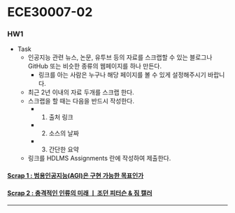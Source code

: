 # ECE30007-02

### HW1
- Task
  - 인공지능 관련 뉴스, 논문, 유투브 등의 자료를 스크랩할 수 있는 블로그나 GitHub 또는 비슷한 종류의 웹페이지를 하나 만든다.
    - 링크를 아는 사람은 누구나 해당 페이지를 볼 수 있게 설정해주시기 바랍니다.
  - 최근 2년 이내의 자료 두개를 스크랩 한다.
  - 스크랩을 할 때는 다음을 반드시 작성한다.
    - 1) 출처 링크
    - 2) 소스의 날짜
    - 3) 간단한 요약
  - 링크를 HDLMS Assignments 란에 작성하여 제출한다.
#### [Scrap 1 : 범용인공지능(AGI)은 구현 가능한 목표인가](https://github.com/YoRangS/ECE30007-02/blob/main/HW1/1.md)

#### [Scrap 2 : 충격적인 인류의 미래 ㅣ 조던 피터슨 & 짐 캘러](https://github.com/YoRangS/ECE30007-02/blob/main/HW1/2.md)

- - -

